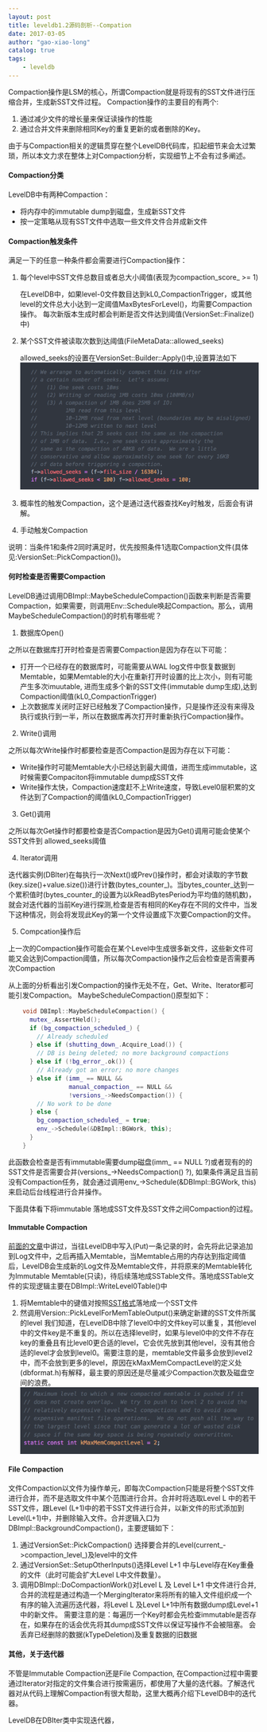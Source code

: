 ```yaml
---                                                                                                    
layout: post                                                                                           
title: leveldb1.2源码剖析--Compation                                                                   
date: 2017-03-05                                                                                       
author: "gao-xiao-long"                                                                                
catalog: true                                                                                          
tags:                                                                                                  
    - leveldb                                                                                          
---                                                                                                    
```


Compaction操作是LSM的核心，所谓Compaction就是将现有的SST文件进行压缩合并，生成新SST文件过程。 Compaction操作的主要目的有两个:
1. 通过减少文件的增长量来保证读操作的性能
2. 通过合并文件来删除相同Key的重复更新的或者删除的Key。

由于与Compaction相关的逻辑贯穿在整个LevelDB代码库，扣起细节来会太过繁琐，所以本文力求在整体上对Compaction分析，实现细节上不会有过多阐述。


#### Compaction分类

LevelDB中有两种Compaction：
- 将内存中的immutable dump到磁盘，生成新SST文件
- 按一定策略从现有SST文件中选取一些文件文件合并成新文件

#### Compaction触发条件

满足一下的任意一种条件都会需要进行Compaction操作：
1. 每个level中SST文件总数目或者总大小阈值(表现为compaction_score_ >= 1)

    在LevelDB中，如果level-0文件数目达到kL0_CompactionTrigger，或其他level的文件总大小达到一定阈值MaxBytesForLevel()，均需要Compaction操作。 每次新版本生成时都会判断是否文件达到阈值(VersionSet::Finalize()中)
2. 某个SST文件被读取次数到达阈值(FileMetaData::allowed_seeks)

    allowed_seeks的设置在VersionSet::Builder::Apply()中,设置算法如下
    ![allowed_seeks](/img/in-post/leveldb/allow_seeks.png)
3. 概率性的触发Compaction，这个是通过迭代器查找Key时触发，后面会有讲解。
4. 手动触发Compaction

说明：当条件1和条件2同时满足时，优先按照条件1选取Compaction文件(具体见:VersionSet::PickCompaction())。

#### 何时检查是否需要Compaction

LevelDB通过调用DBImpl::MaybeScheduleCompaction()函数来判断是否需要Compaction，如果需要，则调用Env::Schedule唤起Compaction。那么，调用MaybeScheduleCompaction()的时机有哪些呢？

1. 数据库Open()

 之所以在数据库打开时检查是否需要Compaction是因为存在以下可能：
  - 打开一个已经存在的数据库时，可能需要从WAL log文件中恢复数据到Memtable，如果Memtable的大小在重新打开时设置的比上次小，则有可能产生多次imuutable, 进而生成多个新的SST文件(immutable dump生成),达到Compaction阈值(kL0_CompactionTrigger)
  - 上次数据库关闭时正好已经触发了Compaction操作，只是操作还没有来得及执行或执行到一半，所以在数据库再次打开时重新执行Compaction操作。

2. Write()调用

 之所以每次Write操作时都要检查是否Compaction是因为存在以下可能：
  - Write操作时可能Memtable大小已经达到最大阈值，进而生成immutable，这时候需要Compaciton将immutable dump成SST文件
  - Write操作太快，Compaction速度赶不上Write速度，导致Level0层积累的文件达到了Compaction的阈值(kL0_CompactionTrigger)

3. Get()调用

  之所以每次Get操作时都要检查是否Compaction是因为Get()调用可能会使某个SST文件到
  allowed_seeks阈值

4. Iterator调用

  迭代器实例(DBIter)在每执行一次Next()或Prev()操作时，都会对读取的字节数(key.size()+value.size())进行计数(bytes_counter_)。当bytes_counter_达到一个累积值时(bytes_counter_的设置为以kReadBytesPeriod为平均值的随机数)，就会对迭代器的当前Key进行探测,检查是否有相同的Key存在不同的文件中，当发下这种情况，则会将发现此Key的第一个文件设置成下次要Compaction的文件。

5. Compcation操作后

  上一次的Compaction操作可能会在某个Level中生成很多新文件，这些新文件可能又会达到Compaction阈值，所以每次Compaction操作之后会检查是否需要再次Compaction

从上面的分析看出引发Compaction的操作无处不在，Get、Write、Iterator都可能引发Compaction。
MaybeScheduleCompaction()原型如下：
```c++
    void DBImpl::MaybeScheduleCompaction() {
      mutex_.AssertHeld();
      if (bg_compaction_scheduled_) {
        // Already scheduled
      } else if (shutting_down_.Acquire_Load()) {
        // DB is being deleted; no more background compactions
      } else if (!bg_error_.ok()) {
        // Already got an error; no more changes
      } else if (imm_ == NULL &&
                 manual_compaction_ == NULL &&
                 !versions_->NeedsCompaction()) {
        // No work to be done
      } else {
        bg_compaction_scheduled_ = true;
        env_->Schedule(&DBImpl::BGWork, this);
      }
    }
```

此函数会检查是否有immutable需要dump磁盘(imm_ == NULL ?)或者现有的的SST文件是否需要合并(versions_->NeedsCompaction() ?), 如果条件满足且当前没有Compaction任务，就会通过调用env_->Schedule(&DBImpl::BGWork, this)来启动后台线程进行合并操作。

下面具体看下将immutable 落地成SST文件及SST文件之间Compaction的过程。

#### Immutable Compaction

[前面的文章](http://gao-xiao-long.github.io/2016/09/24/memtable/)中讲过，当往LevelDB中写入(Put)一条记录的时，会先将此记录追加到Log文件中，之后再插入Memtable，当Memtable占用的内存达到指定阈值后，LevelDB会生成新的Log文件及Memtable文件，并将原来的Memtable转化为Immutable Memtable(只读)，待后续落地成SSTable文件。落地成SSTable文件的实现逻辑主要在DBImpl::WriteLevel0Table()中
1. 将Memtable中的键值对按照[SST格式](http://gao-xiao-long.github.io/2016/08/07/table-format/)落地成一个SST文件
2. 然调用Version::PickLevelForMemTableOutput()来确定新建的SST文件所属的level
      我们知道，在LevelDB中除了level0中的文件key可以重复，其他level中的文件key是不重复的。所以在选择level时，如果与level0中的文件不存在key的重叠且有比level0更合适的level，它会优先放到其他level，没有其他合适的level才会放到level0。需要注意的是，memtable文件最多会放到level2中，而不会放到更多的level，原因在kMaxMemCompactLevel的定义处(dbformat.h)有解释，最主要的原因还是尽量减少Compaction次数及磁盘空间的浪费。
      ![tu](/img/in-post/leveldb/compact_level.png)


#### File Compaction
文件Compaction以文件为操作单元，即每次Compaction只能是将整个SST文件进行合并，而不是选取文件中某个范围进行合并。合并时将选取Level L 中的若干SST文件，跟Level (L+1)中的若干SST文件进行合并，以新文件的形式添加到Level(L+1)中，并删除输入文件。合并逻辑入口为DBImpl::BackgroundCompaction()，主要逻辑如下：
1. 通过VersionSet::PickCompaction() 选择要合并的Level(current_->compaction_level_)及level中的文件
2. 通过VersionSet::SetupOtherInputs()选择Level L+1 中与Level存在Key重叠的文件（此时可能会扩大Level L中文件数量）。    
3. 调用DBImpl::DoCompactionWork()对Level L 及 Level L+1 中文件进行合并,合并的流程是通过构造一个MergingIterator来将所有的输入文件组织成一个有序的输入流遍历迭代器，将Level L 及Level L+1中所有数据dump成Level+1中的新文件。
需要注意的是：每遍历一个Key时都会先检查immutable是否存在，如果存在的话会优先将其dump成SST文件以保证写操作不会被阻塞。 会丢弃已经删除的数据(kTypeDeletion)及重复数据的旧数据


#### 其他，关于迭代器
不管是Immutable Compaction还是File Compaction, 在Compaction过程中需要通过Iterator对指定的文件集合进行按需遍历，都使用了大量的迭代器。了解迭代器对从代码上理解Compaction有很大帮助，这里大概再介绍下LevelDB中的迭代器。

LevelDB在DBIter类中实现迭代器，
